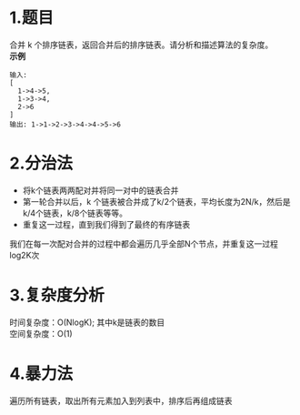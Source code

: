 # 1.题目
合并 k 个排序链表，返回合并后的排序链表。请分析和描述算法的复杂度。<br>
**示例**<br>
```
输入:
[
  1->4->5,
  1->3->4,
  2->6
]
输出: 1->1->2->3->4->4->5->6
```

# 2.分治法
* 将k个链表两两配对并将同一对中的链表合并
* 第一轮合并以后，k 个链表被合并成了k/2个链表，平均长度为2N/k，然后是k/4个链表，k/8个链表等等。
* 重复这一过程，直到我们得到了最终的有序链表<br>

我们在每一次配对合并的过程中都会遍历几乎全部N个节点，并重复这一过程log2K次

# 3.复杂度分析
时间复杂度：O(NlogK); 其中k是链表的数目<br>
空间复杂度：O(1)

# 4.暴力法
遍历所有链表，取出所有元素加入到列表中，排序后再组成链表
